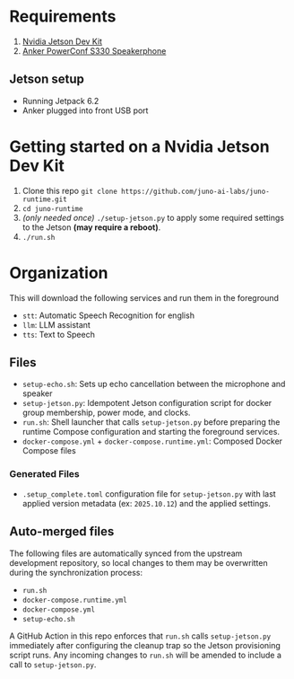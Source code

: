 # Requirements

1. [Nvidia Jetson Dev Kit](https://a.co/d/3CmGCRs)
2. [Anker PowerConf S330 Speakerphone](https://a.co/d/9CJIGMm)

## Jetson setup

- Running Jetpack 6.2
- Anker plugged into front USB port

# Getting started on a Nvidia Jetson Dev Kit
1. Clone this repo `git clone https://github.com/juno-ai-labs/juno-runtime.git`
2. `cd juno-runtime`
3. _(only needed once)_ `./setup-jetson.py` to apply some required settings to the Jetson **(may require a reboot)**.
4. `./run.sh`

# Organization

This will download the following services and run them in the foreground
- `stt`: Automatic Speech Recognition for english
- `llm`: LLM assistant
- `tts`: Text to Speech

## Files
- `setup-echo.sh`: Sets up echo cancellation between the microphone and speaker
- `setup-jetson.py`: Idempotent Jetson configuration script for docker group membership, power mode, and clocks.
- `run.sh`: Shell launcher that calls `setup-jetson.py` before preparing the runtime Compose configuration and starting the foreground services.
- `docker-compose.yml` + `docker-compose.runtime.yml`: Composed Docker Compose files

### Generated Files
- `.setup_complete.toml` configuration file for `setup-jetson.py` with last applied version metadata (ex: `2025.10.12`) and the applied settings.

## Auto-merged files

The following files are automatically synced from the upstream development repository, so local changes to them may be overwritten during the synchronization process:

- `run.sh`
- `docker-compose.runtime.yml`
- `docker-compose.yml`
- `setup-echo.sh`

A GitHub Action in this repo enforces that `run.sh` calls `setup-jetson.py` immediately after configuring the cleanup trap so the Jetson provisioning script runs. Any incoming changes to `run.sh` will be amended to include a call to `setup-jetson.py`.
